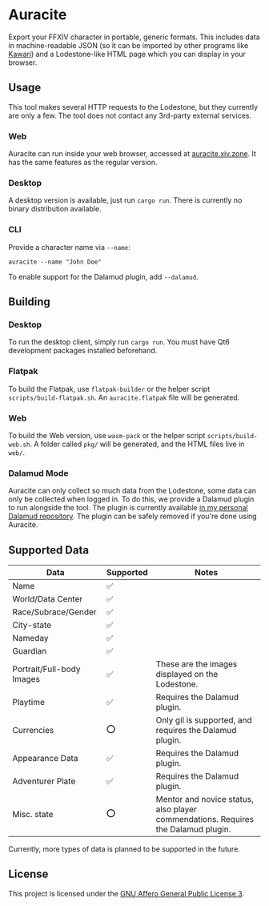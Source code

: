 # Auracite

Export your FFXIV character in portable, generic formats. This includes
data in machine-readable JSON (so it can be imported by other programs
like [Kawari](https://github.com/redstrate/Kawari)) and a Lodestone-like
HTML page which you can display in your browser.

## Usage

This tool makes several HTTP requests to the Lodestone, but they currently are only a few. The tool does not contact any
3rd-party external services.

### Web

Auracite can run inside your web browser, accessed at [auracite.xiv.zone](https://auracite.xiv.zone/). It has the same features as the regular version.

### Desktop

A desktop version is available, just run `cargo run`. There is currently no binary distribution available.

### CLI

Provide a character name via `--name`:

```shell
auracite --name "John Doe" 
```

To enable support for the Dalamud plugin, add `--dalamud`.

## Building

### Desktop

To run the desktop client, simply run `cargo run`. You must have Qt6 development packages installed beforehand.

### Flatpak

To build the Flatpak, use `flatpak-builder` or the helper script `scripts/build-flatpak.sh`. An `auracite.flatpak` file will be generated.

### Web

To build the Web version, use `wasm-pack` or the helper script `scripts/build-web.sh`. A folder called `pkg/` will be generated, and the HTML files live in `web/`.

### Dalamud Mode

Auracite can only collect so much data from the Lodestone, some data can only be collected when logged in. To do this,
we provide a Dalamud plugin to run alongside the tool. The plugin is currently available
[in my personal Dalamud repository](https://github.com/redstrate/DalamudPlugins). The plugin can be
safely removed if you're done using Auracite.

## Supported Data

| Data                      | Supported | Notes                                                                             |
|---------------------------|-----------|-----------------------------------------------------------------------------------|
| Name                      | ✅         |                                                                                   |
| World/Data Center         | ✅         |                                                                                   |
| Race/Subrace/Gender       | ✅         |                                                                                   |
| City-state                | ✅         |                                                                                   |
| Nameday                   | ✅         |                                                                                   |
| Guardian                  | ✅         |                                                                                   |
| Portrait/Full-body Images | ✅         | These are the images displayed on the Lodestone.                                  |
| Playtime                  | ✅         | Requires the Dalamud plugin.                                                      |
| Currencies                | ⭕️        | Only gil is supported, and requires the Dalamud plugin.                           |
| Appearance Data           | ✅         | Requires the Dalamud plugin.                                                      |
| Adventurer Plate          | ✅         | Requires the Dalamud plugin.                                                      |
| Misc. state               | ⭕️        | Mentor and novice status, also player commendations. Requires the Dalamud plugin. |

Currently, more types of data is planned to be supported in the future.

## License

This project is licensed under the [GNU Affero General Public License 3](LICENSE).
